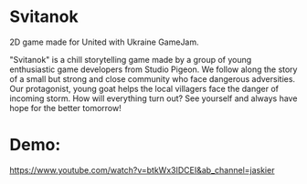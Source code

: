 # Svitanok
2D game made for United with Ukraine GameJam.

"Svitanok" is a chill storytelling game made by a group of young enthusiastic game developers from Studio Pigeon. We follow along the story of a small but strong and close community who 
face dangerous adversities. Our protagonist, young goat helps the local villagers face the danger of incoming storm. How will everything turn out? See yourself and always have hope for the better tomorrow!

# Demo:
https://www.youtube.com/watch?v=btkWx3IDCEI&ab_channel=jaskier

